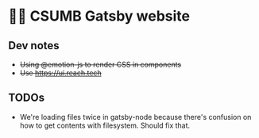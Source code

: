 # 🏄‍♀️ CSUMB Gatsby website

## Dev notes

* ~~Using @emotion-js to render CSS in components~~
* ~~Use https://ui.reach.tech~~

## TODOs

* We're loading files twice in gatsby-node because there's confusion on how to get contents with filesystem. Should fix that.